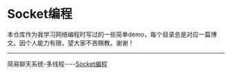 # Socket编程

本仓库作为我学习网络编程时写过的一些简单demo，每个目录总是对应一篇博文。因个人能力有限，望大家不吝赐教。谢谢！

----

简易聊天系统-多线程----[Socket编程](http://youguanxinqing.xyz/index.php/archives/49/)